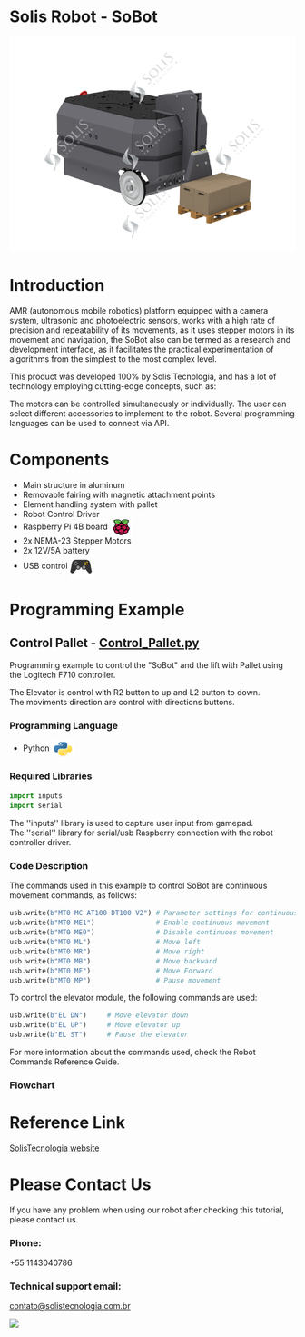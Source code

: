 # Solis Robot - SoBot
![](https://github.com/SolisTecnologia/SoBot-Control-Pallet/blob/main/png/SoBotPallet.png)

# Introduction

AMR (autonomous mobile robotics) platform equipped with a camera system, ultrasonic and photoelectric sensors, works with a high rate of precision and repeatability of its movements, as it uses stepper motors in its movement and navigation, the SoBot also can be termed as a research and development interface, as it facilitates the practical experimentation of algorithms from the simplest to the most complex level.

This product was developed 100% by Solis Tecnologia, and has a lot of technology employing cutting-edge concepts, such as:

The motors can be controlled simultaneously or individually.
The user can select different accessories to implement to the robot.
Several programming languages can be used to connect via API.

# Components

* Main structure in aluminum
* Removable fairing with magnetic attachment points
* Element handling system with pallet
* Robot Control Driver
* Raspberry Pi 4B board <img align="center" height="30" width="40" src="https://github.com/devicons/devicon/blob/master/icons/raspberrypi/raspberrypi-original.svg">
* 2x NEMA-23 Stepper Motors
* 2x 12V/5A battery
* USB control  <img align="center" height="40" width="40" src="https://github.com/SolisTecnologia/SoBot-Control-Pallet/blob/main/png/control.png">

# Programming Example
## Control Pallet - [Control_Pallet.py](https://github.com/SolisTecnologia/SoBot-Control-Pallet/blob/main/Controle_Pallet.py)
Programming example to control the "SoBot" and the lift with Pallet using the Logitech F710 controller.  
  
The Elevator is control with R2 button to up and L2 button to down.  
The moviments direction are control with directions buttons.  

### Programming Language

* Python  <img align="center" height="30" width="40" src="https://raw.githubusercontent.com/devicons/devicon/master/icons/python/python-original.svg">

### Required Libraries

~~~python
import inputs
import serial
~~~

The ''inputs'' library is used to capture user input from gamepad.  
The ''serial'' library for serial/usb Raspberry connection with the robot controller driver.  

### Code Description

The commands used in this example to control SoBot are continuous movement commands, as follows:

~~~python
usb.write(b"MT0 MC AT100 DT100 V2") # Parameter settings for continuous mode
usb.write(b"MT0 ME1")               # Enable continuous movement
usb.write(b"MT0 ME0")               # Disable continuous movement
usb.write(b"MT0 ML")                # Move left
usb.write(b"MT0 MR")                # Move right
usb.write(b"MT0 MB")                # Move backward
usb.write(b"MT0 MF")                # Move Forward
usb.write(b"MT0 MP")                # Pause movement
~~~

To control the elevator module, the following commands are used:

~~~python
usb.write(b"EL DN")	    # Move elevator down
usb.write(b"EL UP")	    # Move elevator up
usb.write(b"EL ST")	    # Pause the elevator
~~~

For more information about the commands used, check the Robot Commands Reference Guide.

### Flowchart



# Reference Link
[SolisTecnologia website](https://solistecnologia.com/produtos/robotsingle)

# Please Contact Us


If you have any problem when using our robot after checking this tutorial, please contact us.

### Phone:
+55 1143040786

### Technical support email: 
contato@solistecnologia.com.br

![](https://github.com/SolisTecnologia/SoBot-Simple-Route/blob/master/png/logo.png)
